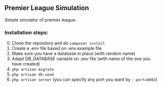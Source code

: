 ## Premier League Simulation

Simple simulator of premier league.

### Installation steps:
0. Clone the repository and do `composer install`
1. Create a .env file based on .env.example file
2. Make sure you have a database in place (with random name)
3. Adapt DB_DATABASE variable on .env file (with name of the one you have created)
4. `php artisan migrate`
5. `php artisan db:seed`
6. `php artisan server` (you can specify any port you want by `--port=8083`)

